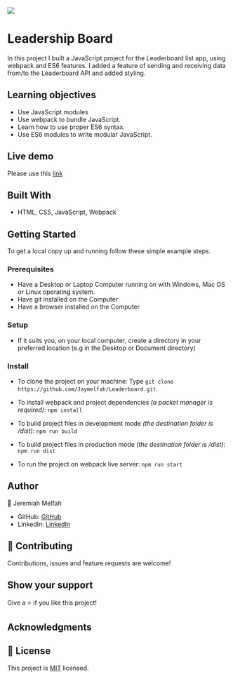 ![](https://img.shields.io/badge/Microverse-blueviolet)

# Leadership Board
In this project I built a JavaScript project for the Leaderboard list app, using webpack and ES6 features. 
I added a feature of sending and receiving data from/to the Leaderboard API and added styling.

 ## Learning objectives
- Use JavaScript modules
- Use webpack to bundle JavaScript.
- Learn how to use proper ES6 syntax.
- Use ES6 modules to write modular JavaScript.

## Live demo
Please use this [link](https://jaymelfah.github.io/Leaderboard/dist/)

## Built With

- HTML, CSS, JavaScript, Webpack


## Getting Started

To get a local copy up and running follow these simple example steps.

### Prerequisites

- Have a Desktop or Laptop Computer running on with Windows, Mac OS or Linux operating system.
- Have git installed on the Computer
- Have a browser installed on the Computer

### Setup

- If it suits you, on your local computer, create a directory in your preferred location (e.g in the Desktop or Document directory)

### Install
- To clone the project on your machine: Type `git clone https://github.com/Jaymelfah/Leaderboard.git`.

- To install webpack and project dependencies _(a packet manager is required)_:
`npm install`
- To build project files in development mode _(the destination folder is /dist)_:
`npm run build`
- To build project files in production mode _(the destination folder is /dist)_:
`npm run dist`
- To run the project on webpack live server:
`npm run start`

## Author

👤 Jeremiah Melfah

- GitHub: [GitHub](https://github.com/Jaymelfah)
- LinkedIn: [LinkedIn](https://www.linkedin.com/in/jeremiah-ekow-melfah-a4402a161/)


## 🤝 Contributing

Contributions, issues and feature requests are welcome!


## Show your support

Give a ⭐️ if you like this project!

## Acknowledgments

## 📝 License

This project is [MIT](LICENSE.md) licensed.
